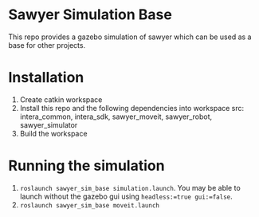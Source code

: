 Sawyer Simulation Base
===

This repo provides a gazebo simulation of sawyer which can be used as a base for other projects.

# Installation

1. Create catkin workspace
2. Install this repo and the following dependencies into workspace src: intera_common, intera_sdk, sawyer_moveit, sawyer_robot, sawyer_simulator
3. Build the workspace

# Running the simulation
1. `roslaunch sawyer_sim_base simulation.launch`. You may be able to launch without the gazebo gui using `headless:=true gui:=false`.
2. `roslaunch sawyer_sim_base moveit.launch`


